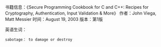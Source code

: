 书籍信息：《Secure Programming Cookbook for C and C++: Recipes for Cryptography, Authentication, Input Validation & More》
作者：John Viega, Matt Messier    时间：August 19, 2003   版本：第1版



英语生词：

```
sabotage： to damage or destroy
```


